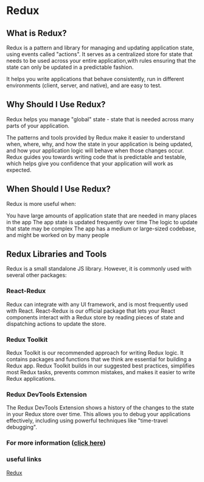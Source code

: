 # Redux

## What is Redux?

Redux is a pattern and library for managing and updating application state, using events called "actions". It serves as a centralized store for 
state that needs to be used across your entire application,with rules ensuring that the state can only be updated in a predictable fashion.

It helps you write applications that behave consistently, run in different environments (client, server, and native), and are easy to test.

## Why Should I Use Redux?

Redux helps you manage "global" state - state that is needed across many parts of your application.

The patterns and tools provided by Redux make it easier to understand when, where, why, and how the state in your application is being updated,
and how your application logic will behave when those changes occur. 
Redux guides you towards writing code that is predictable and testable, which helps give you confidence that your application will work as expected.


## When Should I Use Redux?

Redux is more useful when:

You have large amounts of application state that are needed in many places in the app
The app state is updated frequently over time
The logic to update that state may be complex
The app has a medium or large-sized codebase, and might be worked on by many people


## Redux Libraries and Tools
Redux is a small standalone JS library. However, it is commonly used with several other packages:

### React-Redux
Redux can integrate with any UI framework, and is most frequently used with React. React-Redux is our official package that lets your React components interact with a Redux store by reading pieces of state and dispatching actions to update the store.

### Redux Toolkit
Redux Toolkit is our recommended approach for writing Redux logic. It contains packages and functions that we think are essential for building a Redux app. Redux Toolkit builds in our suggested best practices, simplifies most Redux tasks, prevents common mistakes, and makes it easier to write Redux applications.

### Redux DevTools Extension
The Redux DevTools Extension shows a history of the changes to the state in your Redux store over time. This allows you to debug your applications effectively, including using powerful techniques like "time-travel debugging".




### For more information ([click here](https://github.com/qais-alsgher/reading-notes/blob/main/README.md))

### useful links 
[Redux]([https://www.freecodecamp.org/news/osi-model-networking-layers-explained-in-plain-english/](https://redux.js.org/tutorials/fundamentals/part-1-overview))
